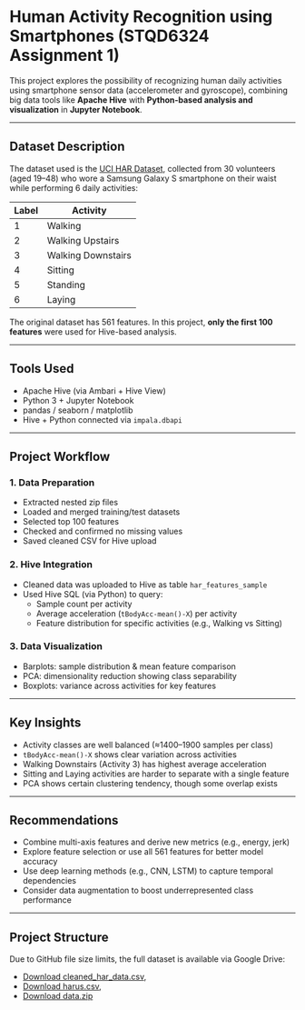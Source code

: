#  Human Activity Recognition using Smartphones (STQD6324 Assignment 1)

This project explores the possibility of recognizing human daily activities using smartphone sensor data (accelerometer and gyroscope), combining big data tools like **Apache Hive** with **Python-based analysis and visualization** in **Jupyter Notebook**.

---

##  Dataset Description

The dataset used is the [UCI HAR Dataset](https://archive.ics.uci.edu/dataset/240/human+activity+recognition+using+smartphones), collected from 30 volunteers (aged 19–48) who wore a Samsung Galaxy S smartphone on their waist while performing 6 daily activities:

| Label | Activity            |
|-------|---------------------|
| 1     | Walking             |
| 2     | Walking Upstairs    |
| 3     | Walking Downstairs  |
| 4     | Sitting             |
| 5     | Standing            |
| 6     | Laying              |

The original dataset has 561 features. In this project, **only the first 100 features** were used for Hive-based analysis.

---

##  Tools Used

-  Apache Hive (via Ambari + Hive View)
-  Python 3 + Jupyter Notebook
-  pandas / seaborn / matplotlib
-  Hive + Python connected via `impala.dbapi`

---

##  Project Workflow

### 1. Data Preparation
- Extracted nested zip files
- Loaded and merged training/test datasets
- Selected top 100 features
- Checked and confirmed no missing values
- Saved cleaned CSV for Hive upload

### 2. Hive Integration
- Cleaned data was uploaded to Hive as table `har_features_sample`
- Used Hive SQL (via Python) to query:
  - Sample count per activity
  - Average acceleration (`tBodyAcc-mean()-X`) per activity
  - Feature distribution for specific activities (e.g., Walking vs Sitting)

### 3. Data Visualization
-  Barplots: sample distribution & mean feature comparison
-  PCA: dimensionality reduction showing class separability
-  Boxplots: variance across activities for key features

---

##  Key Insights

- Activity classes are well balanced (≈1400–1900 samples per class)
- `tBodyAcc-mean()-X` shows clear variation across activities
- Walking Downstairs (Activity 3) has highest average acceleration
- Sitting and Laying activities are harder to separate with a single feature
- PCA shows certain clustering tendency, though some overlap exists

---

##  Recommendations

- Combine multi-axis features and derive new metrics (e.g., energy, jerk)
- Explore feature selection or use all 561 features for better model accuracy
- Use deep learning methods (e.g., CNN, LSTM) to capture temporal dependencies
- Consider data augmentation to boost underrepresented class performance

---

##  Project Structure
Due to GitHub file size limits, the full dataset is available via Google Drive:

-  [Download cleaned_har_data.csv](https://drive.google.com/file/d/1j9OasRtH4xRvkfmlb3K1kxoixTuxS_OL/view?usp=sharing),
-  [Download harus.csv](https://drive.google.com/file/d/1FHKTmpgKqBYBtdCzlGPj8qPISfhZk1W1/view?usp=sharing),
-  [Download data.zip](https://drive.google.com/file/d/1Ict1VI_5RxZgqALgOqiKqyY62fS1WWBr/view?usp=sharing)
